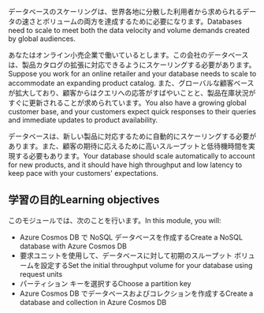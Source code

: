 <span data-ttu-id="815d5-101">データベースのスケーリングは、世界各地に分散した利用者から求められるデータの速さとボリュームの両方を達成するために必要になります。</span><span class="sxs-lookup"><span data-stu-id="815d5-101">Databases need to scale to meet both the data velocity and volume demands created by global audiences.</span></span>

<span data-ttu-id="815d5-102">あなたはオンライン小売企業で働いているとします。この会社のデータベースは、製品カタログの拡張に対応できるようにスケーリングする必要があります。</span><span class="sxs-lookup"><span data-stu-id="815d5-102">Suppose you work for an online retailer and your database needs to scale to accommodate an expanding product catalog.</span></span> <span data-ttu-id="815d5-103">また、グローバルな顧客ベースが拡大しており、顧客からはクエリへの応答がすばやいことと、製品在庫状況がすぐに更新されることが求められています。</span><span class="sxs-lookup"><span data-stu-id="815d5-103">You also have a growing global customer base, and your customers expect quick responses to their queries and immediate updates to product availability.</span></span>

<span data-ttu-id="815d5-104">データベースは、新しい製品に対応するために自動的にスケーリングする必要があります。また、顧客の期待に応えるために高いスループットと低待機時間を実現する必要もあります。</span><span class="sxs-lookup"><span data-stu-id="815d5-104">Your database should scale automatically to account for new products, and it should have high throughput and low latency to keep pace with your customers' expectations.</span></span>

## <a name="learning-objectives"></a><span data-ttu-id="815d5-105">学習の目的</span><span class="sxs-lookup"><span data-stu-id="815d5-105">Learning objectives</span></span>

<span data-ttu-id="815d5-106">このモジュールでは、次のことを行います。</span><span class="sxs-lookup"><span data-stu-id="815d5-106">In this module, you will:</span></span>

- <span data-ttu-id="815d5-107">Azure Cosmos DB で NoSQL データベースを作成する</span><span class="sxs-lookup"><span data-stu-id="815d5-107">Create a NoSQL database with Azure Cosmos DB</span></span>
- <span data-ttu-id="815d5-108">要求ユニットを使用して、データベースに対して初期のスループット ボリュームを設定する</span><span class="sxs-lookup"><span data-stu-id="815d5-108">Set the initial throughput volume for your database using request units</span></span>
- <span data-ttu-id="815d5-109">パーティション キーを選択する</span><span class="sxs-lookup"><span data-stu-id="815d5-109">Choose a partition key</span></span>
- <span data-ttu-id="815d5-110">Azure Cosmos DB でデータベースおよびコレクションを作成する</span><span class="sxs-lookup"><span data-stu-id="815d5-110">Create a database and collection in Azure Cosmos DB</span></span>